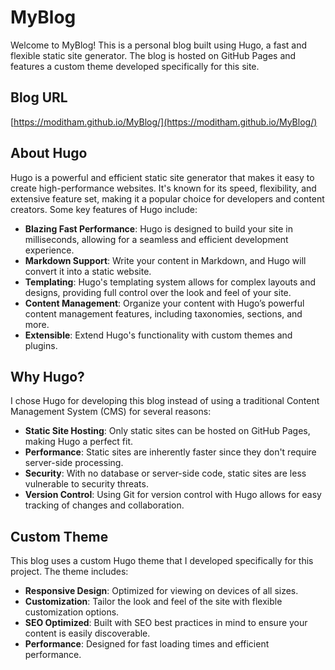# MyBlog

Welcome to MyBlog! This is a personal blog built using Hugo, a fast and flexible static site generator. The blog is hosted on GitHub Pages and features a custom theme developed specifically for this site.

## Blog URL

[https://moditham.github.io/MyBlog/](https://moditham.github.io/MyBlog/)

## About Hugo

Hugo is a powerful and efficient static site generator that makes it easy to create high-performance websites. It's known for its speed, flexibility, and extensive feature set, making it a popular choice for developers and content creators. Some key features of Hugo include:

- **Blazing Fast Performance**: Hugo is designed to build your site in milliseconds, allowing for a seamless and efficient development experience.
- **Markdown Support**: Write your content in Markdown, and Hugo will convert it into a static website.
- **Templating**: Hugo's templating system allows for complex layouts and designs, providing full control over the look and feel of your site.
- **Content Management**: Organize your content with Hugo’s powerful content management features, including taxonomies, sections, and more.
- **Extensible**: Extend Hugo's functionality with custom themes and plugins.

## Why Hugo?

I chose Hugo for developing this blog instead of using a traditional Content Management System (CMS) for several reasons:

- **Static Site Hosting**: Only static sites can be hosted on GitHub Pages, making Hugo a perfect fit.
- **Performance**: Static sites are inherently faster since they don't require server-side processing.
- **Security**: With no database or server-side code, static sites are less vulnerable to security threats.
- **Version Control**: Using Git for version control with Hugo allows for easy tracking of changes and collaboration.

## Custom Theme

This blog uses a custom Hugo theme that I developed specifically for this project. The theme includes:

- **Responsive Design**: Optimized for viewing on devices of all sizes.
- **Customization**: Tailor the look and feel of the site with flexible customization options.
- **SEO Optimized**: Built with SEO best practices in mind to ensure your content is easily discoverable.
- **Performance**: Designed for fast loading times and efficient performance.

